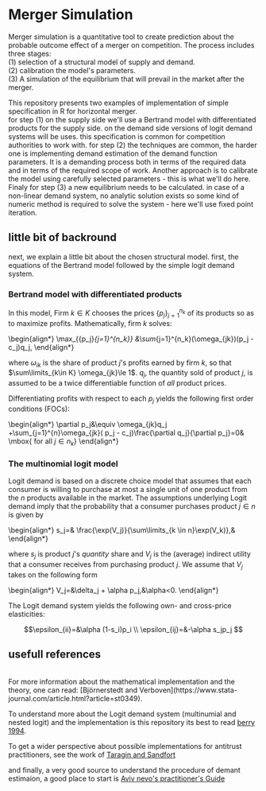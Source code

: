 # Merger Simulation   
Merger simulation is a quantitative tool to create prediction about the 
probable outcome effect of a merger on competition. 
The process includes three stages:  
(1) selection of a structural model of supply
and demand.  
(2) calibration the model's parameters.  
(3) A simulation of the equilibrium that will prevail in the market after the merger.  
  
This repository presents two examples of implementation of simple specification in R for 
horizontal merger.   
for step (1) on the supply side we'll use a Bertrand model with
differentiated products for the supply side. on the demand side versions of logit demand
systems will be uses. this specification is common for competition authorities to work with.
for step (2) the techniques are common, the harder one is implementing demand estimation of the demand function parameters. It is a demanding process both in terms of the required data and in terms of the required scope of work. Another approach is to calibrate the model using carefully selected parameters - this is what we'll do here. 
Finaly for step (3) a new equilibrium needs to be calculated. in case of a non-linear 
demand system, no analytic solution exists so some kind of numeric method is required 
to solve the system - here we'll use fixed point iteration. 


## little bit of backround 
next, we explain a little bit about the chosen structural model. first, the equations 
of the Bertrand model followed by the simple logit demand system.

### Bertrand model with differentiated products  

In this model, Firm $k \in K$ chooses the prices $\{p_j\}_{j=1}^{n_k}$ of its
products so as to maximize profits. Mathematically, firm $k$ solves:

\begin{align*}
\max_{\{p_j\}_{j=1}^{n_k}} &\sum_{j=1}^{n_k}(\omega_{jk})(p_j - c_j)q_j,
\end{align*}

where $\omega_{ik}$ is the share of product $j$'s profits earned by firm $k$,
so that $\sum\limits_{k\in K} \omega_{jk}\le 1$. $q_j$, the quantity sold of product $j$,  is assumed to
be a twice differentiable function of *all* product prices.

Differentiating profits with respect to each $p_j$  yields the following first order conditions (FOCs):

\begin{align*}
  \partial p_j&\equiv \omega_{jk}q_j +\sum_{j=1}^{n}\omega_{jk}( p_j - c_j)\frac{\partial q_j}{\partial
    p_j}=0& \mbox{ for all $j\in n_k$} 
\end{align*}



### The multinomial logit model  
Logit demand is based on a discrete choice model
that assumes that each consumer is
willing to purchase at most a single unit of one product from the
$n$ products available in the market. The assumptions underlying
Logit demand imply that the probability that a consumer
purchases product $j \in n$ is given by

\begin{align*}
  s_j=& \frac{\exp(V_j)}{\sum\limits_{k \in n}\exp(V_k)},&
\end{align*}

where  $s_j$ is product $j$'s *quantity* share and
    $V_j$ is the (average) indirect utility that a consumer
    receives from purchasing product $j$. We assume that $V_j$ takes on
    the following form
    
\begin{align*}
  V_j=&\delta_j + \alpha p_j,&\alpha<0.
\end{align*}


The Logit demand system yields the following own- and cross-price elasticities:
```math
\epsilon_{ii}=&\alpha (1-s_i)p_i \\ 
  \epsilon_{ij}=&-\alpha s_jp_j 
```  
  
## usefull references
</br>
For more information about the mathematical implementation and the theory, one can read: 
[Björnerstedt and Verboven](https://www.stata-journal.com/article.html?article=st0349).
  
To understand more about the Logit demand system (multinumial and nested logit) and 
the implementation is this repository its best to read [berry 1994](https://www.jstor.org/stable/2555829#metadata_info_tab_contents).
  
To get a wider perspective about possible implementations for antitrust practitioners,
see the work of [Taragin and Sandfort](https://cran.r-project.org/web/packages/antitrust/index.html)

and finally, a very good source to understand the procedure of demant estimaion,
a good place to start is [Aviv nevo's practitioner's Guide](https://papers.ssrn.com/sol3/papers.cfm?abstract_id=2152215)


